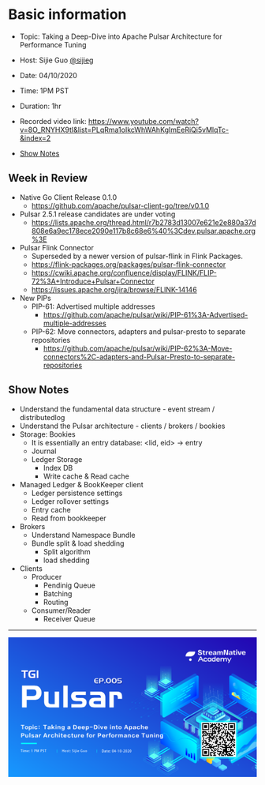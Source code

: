 # Basic information

- Topic: Taking a Deep-Dive into Apache Pulsar Architecture for Performance Tuning

- Host: Sijie Guo [@sijieg](https://twitter.com/sijieg)

- Date: 04/10/2020

- Time: 1PM PST

- Duration: 1hr

- Recorded video link: https://www.youtube.com/watch?v=8O_RNYHX9tI&list=PLqRma1oIkcWhWAhKgImEeRiQi5vMlqTc-&index=2

- [Show Notes](https://hackmd.io/MCQYSFTuThidt-KDCeFtrw)

## Week in Review

- Native Go Client Release 0.1.0
    - https://github.com/apache/pulsar-client-go/tree/v0.1.0
- Pulsar 2.5.1 release candidates are under voting
    - https://lists.apache.org/thread.html/r7b2783d13007e621e2e880a37d808e6a9ec178ece2090e117b8c68e6%40%3Cdev.pulsar.apache.org%3E
- Pulsar Flink Connector
    - Superseded by a newer version of pulsar-flink in Flink Packages.
    - https://flink-packages.org/packages/pulsar-flink-connector
    - https://cwiki.apache.org/confluence/display/FLINK/FLIP-72%3A+Introduce+Pulsar+Connector
    - https://issues.apache.org/jira/browse/FLINK-14146
- New PIPs
    - PIP-61: Advertised multiple addresses
        - https://github.com/apache/pulsar/wiki/PIP-61%3A-Advertised-multiple-addresses
    - PIP-62: Move connectors, adapters and pulsar-presto to separate repositories
        - https://github.com/apache/pulsar/wiki/PIP-62%3A-Move-connectors%2C-adapters-and-Pulsar-Presto-to-separate-repositories

## Show Notes

- Understand the fundamental data structure - event stream / distributedlog
- Understand the Pulsar architecture - clients / brokers / bookies
- Storage: Bookies
    - It is essentially an entry database: <lid, eid> -> entry
    - Journal
    - Ledger Storage
        - Index DB
        - Write cache & Read cache
- Managed Ledger & BookKeeper client
    - Ledger persistence settings
    - Ledger rollover settings
    - Entry cache
    - Read from bookkeeper
- Brokers
    - Understand Namespace Bundle
    - Bundle split & load shedding
        - Split algorithm
        - load shedding
- Clients
    - Producer
        - Pendinig Queue
        - Batching
        - Routing
    - Consumer/Reader
        - Receiver Queue

---

![](https://github.com/streamnative/tgip/blob/master/image/005.png)
